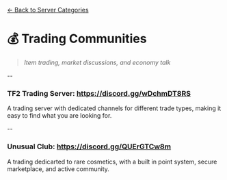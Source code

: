 [← Back to Server Categories](https://github.com/7eventy7/Team-Fortress-Discord-Directory)

# 💰 Trading Communities
> *Item trading, market discussions, and economy talk*

--

### **TF2 Trading Server:** https://discord.gg/wDchmDT8RS
A trading server with dedicated channels for different trade types, making it easy to find what you are looking for.

--

### **Unusual Club:** https://discord.gg/QUErGTCw8m  
A trading dedicarted to rare cosmetics, with a built in point system, secure marketplace, and active community.